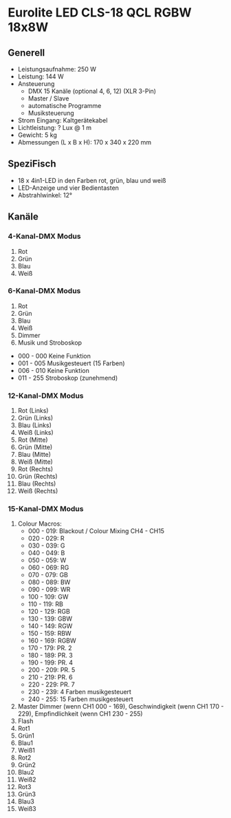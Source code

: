 # Eurolite LED CLS-18 QCL RGBW 18x8W

## Generell

- Leistungsaufnahme: 250 W
- Leistung: 144 W
- Ansteuerung
  - DMX 15 Kanäle (optional 4, 6, 12) (XLR 3-Pin)
  - Master / Slave
  - automatische Programme
  - Musiksteuerung
- Strom Eingang: Kaltgerätekabel
- Lichtleistung: ? Lux @ 1 m
- Gewicht: 5 kg
- Abmessungen (L x B x H): 170 x 340 x 220 mm

## SpeziFisch

- 18 x 4in1-LED in den Farben rot, grün, blau und weiß
- LED-Anzeige und vier Bedientasten
- Abstrahlwinkel: 12°

## Kanäle

### 4-Kanal-DMX Modus
1. Rot
2. Grün
3. Blau
4. Weiß

### 6-Kanal-DMX Modus
1. Rot
2. Grün
3. Blau
4. Weiß
5. Dimmer
6. Musik und Stroboskop
 - 000 - 000 Keine Funktion
 - 001 - 005 Musikgesteuert (15 Farben)
 - 006 - 010 Keine Funktion
 - 011 - 255 Stroboskop (zunehmend)

### 12-Kanal-DMX Modus
1. Rot (Links)
2. Grün (Links)
3. Blau (Links)
4. Weiß (Links)
5. Rot (Mitte)
6. Grün (Mitte)
7. Blau (Mitte)
8. Weiß (Mitte)
9. Rot (Rechts)
10. Grün (Rechts)
11. Blau (Rechts)
12. Weiß (Rechts)

### 15-Kanal-DMX Modus

1. Colour Macros:
   - 000 - 019: Blackout / Colour Mixing CH4 - CH15
   - 020 - 029: R
   - 030 - 039: G
   - 040 - 049: B
   - 050 - 059: W
   - 060 - 069: RG
   - 070 - 079: GB
   - 080 - 089: BW
   - 090 - 099: WR
   - 100 - 109: GW
   - 110 - 119: RB
   - 120 - 129: RGB
   - 130 - 139: GBW
   - 140 - 149: RGW
   - 150 - 159: RBW
   - 160 - 169: RGBW
   - 170 - 179: PR. 2
   - 180 - 189: PR. 3
   - 190 - 199: PR. 4
   - 200 - 209: PR. 5
   - 210 - 219: PR. 6
   - 220 - 229: PR. 7
   - 230 - 239: 4 Farben musikgesteuert
   - 240 - 255: 15 Farben musikgesteuert
2. Master Dimmer (wenn CH1 000 - 169), Geschwindigkeit (wenn CH1 170 - 229), Empfindlichkeit (wenn CH1 230 - 255)
3. Flash
4. Rot1
5. Grün1
6. Blau1
7. Weiß1
8. Rot2
9. Grün2
10. Blau2
11. Weiß2
12. Rot3
13. Grün3
14. Blau3
15. Weiß3
